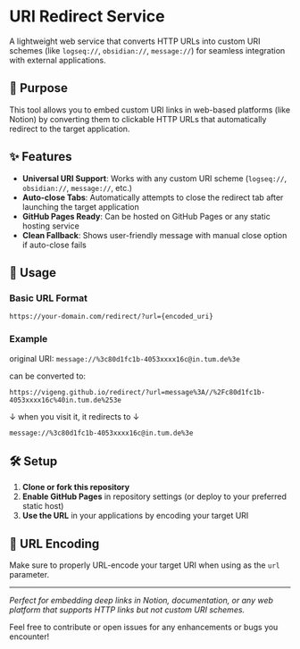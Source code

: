 # URI Redirect Service

A lightweight web service that converts HTTP URLs into custom URI schemes (like `logseq://`, `obsidian://`, `message://`) for seamless integration with external applications.

## 🎯 Purpose

This tool allows you to embed custom URI links in web-based platforms (like Notion) by converting them to clickable HTTP URLs that automatically redirect to the target application.

## ✨ Features

- **Universal URI Support**: Works with any custom URI scheme (`logseq://`, `obsidian://`, `message://`, etc.)
- **Auto-close Tabs**: Automatically attempts to close the redirect tab after launching the target application
- **GitHub Pages Ready**: Can be hosted on GitHub Pages or any static hosting service
- **Clean Fallback**: Shows user-friendly message with manual close option if auto-close fails

## 🚀 Usage

### Basic URL Format

```text
https://your-domain.com/redirect/?url={encoded_uri}
```

### Example

original URI: `message://%3c80d1fc1b-4053xxxx16c@in.tum.de%3e`

can be converted to:


`https://vigeng.github.io/redirect/?url=message%3A//%2Fc80d1fc1b-4053xxxx16c%40in.tum.de%253e`

↓ when you visit it, it redirects to ↓

```text
message://%3c80d1fc1b-4053xxxx16c@in.tum.de%3e
```

## 🛠️ Setup

1. **Clone or fork this repository**
2. **Enable GitHub Pages** in repository settings (or deploy to your preferred static host)
3. **Use the URL** in your applications by encoding your target URI

## 📝 URL Encoding

Make sure to properly URL-encode your target URI when using as the `url` parameter.

---

*Perfect for embedding deep links in Notion, documentation, or any web platform that supports HTTP links but not custom URI schemes.*


Feel free to contribute or open issues for any enhancements or bugs you encounter!